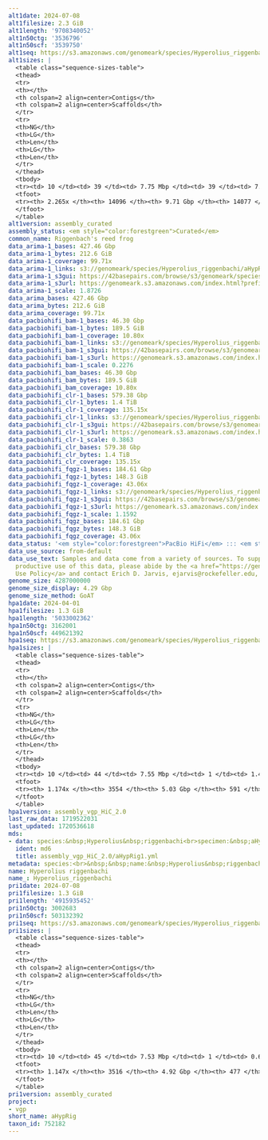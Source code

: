 ```yaml
---
alt1date: 2024-07-08
alt1filesize: 2.3 GiB
alt1length: '9708340052'
alt1n50ctg: '3536796'
alt1n50scf: '3539750'
alt1seq: https://s3.amazonaws.com/genomeark/species/Hyperolius_riggenbachi/aHypRig1/assembly_curated/aHypRig1.alt.cur.20240708.fasta.gz
alt1sizes: |
  <table class="sequence-sizes-table">
  <thead>
  <tr>
  <th></th>
  <th colspan=2 align=center>Contigs</th>
  <th colspan=2 align=center>Scaffolds</th>
  </tr>
  <tr>
  <th>NG</th>
  <th>LG</th>
  <th>Len</th>
  <th>LG</th>
  <th>Len</th>
  </tr>
  </thead>
  <tbody>
  <tr><td> 10 </td><td> 39 </td><td> 7.75 Mbp </td><td> 39 </td><td> 7.94 Mbp </td></tr><tr><td> 20 </td><td> 103 </td><td> 5.95 Mbp </td><td> 103 </td><td> 5.96 Mbp </td></tr><tr><td> 30 </td><td> 185 </td><td> 4.72 Mbp </td><td> 184 </td><td> 4.74 Mbp </td></tr><tr><td> 40 </td><td> 284 </td><td> 4.01 Mbp </td><td> 283 </td><td> 4.01 Mbp </td></tr><tr style="background-color:#cccccc;"><td> 50 </td><td> 398 </td><td> 3.54 Mbp </td><td> 397 </td><td> 3.54 Mbp </td></tr><tr><td> 60 </td><td> 526 </td><td> 3.18 Mbp </td><td> 524 </td><td> 3.19 Mbp </td></tr><tr><td> 70 </td><td> 669 </td><td> 2.82 Mbp </td><td> 667 </td><td> 2.82 Mbp </td></tr><tr><td> 80 </td><td> 829 </td><td> 2.53 Mbp </td><td> 828 </td><td> 2.54 Mbp </td></tr><tr><td> 90 </td><td> 1009 </td><td> 2.23 Mbp </td><td> 1007 </td><td> 2.24 Mbp </td></tr><tr><td> 100 </td><td> 1213 </td><td> 1.99 Mbp </td><td> 1211 </td><td> 1.99 Mbp </td></tr></tbody>
  <tfoot>
  <tr><th> 2.265x </th><th> 14096 </th><th> 9.71 Gbp </th><th> 14077 </th><th> 9.71 Gbp </th></tr>
  </tfoot>
  </table>
alt1version: assembly_curated
assembly_status: <em style="color:forestgreen">Curated</em>
common_name: Riggenbach's reed frog
data_arima-1_bases: 427.46 Gbp
data_arima-1_bytes: 212.6 GiB
data_arima-1_coverage: 99.71x
data_arima-1_links: s3://genomeark/species/Hyperolius_riggenbachi/aHypRig1/genomic_data/arima/<br>
data_arima-1_s3gui: https://42basepairs.com/browse/s3/genomeark/species/Hyperolius_riggenbachi/aHypRig1/genomic_data/arima/
data_arima-1_s3url: https://genomeark.s3.amazonaws.com/index.html?prefix=species/Hyperolius_riggenbachi/aHypRig1/genomic_data/arima/
data_arima-1_scale: 1.8726
data_arima_bases: 427.46 Gbp
data_arima_bytes: 212.6 GiB
data_arima_coverage: 99.71x
data_pacbiohifi_bam-1_bases: 46.30 Gbp
data_pacbiohifi_bam-1_bytes: 189.5 GiB
data_pacbiohifi_bam-1_coverage: 10.80x
data_pacbiohifi_bam-1_links: s3://genomeark/species/Hyperolius_riggenbachi/aHypRig1/genomic_data/pacbio_hifi/<br>
data_pacbiohifi_bam-1_s3gui: https://42basepairs.com/browse/s3/genomeark/species/Hyperolius_riggenbachi/aHypRig1/genomic_data/pacbio_hifi/
data_pacbiohifi_bam-1_s3url: https://genomeark.s3.amazonaws.com/index.html?prefix=species/Hyperolius_riggenbachi/aHypRig1/genomic_data/pacbio_hifi/
data_pacbiohifi_bam-1_scale: 0.2276
data_pacbiohifi_bam_bases: 46.30 Gbp
data_pacbiohifi_bam_bytes: 189.5 GiB
data_pacbiohifi_bam_coverage: 10.80x
data_pacbiohifi_clr-1_bases: 579.38 Gbp
data_pacbiohifi_clr-1_bytes: 1.4 TiB
data_pacbiohifi_clr-1_coverage: 135.15x
data_pacbiohifi_clr-1_links: s3://genomeark/species/Hyperolius_riggenbachi/aHypRig1/genomic_data/pacbio_hifi/<br>
data_pacbiohifi_clr-1_s3gui: https://42basepairs.com/browse/s3/genomeark/species/Hyperolius_riggenbachi/aHypRig1/genomic_data/pacbio_hifi/
data_pacbiohifi_clr-1_s3url: https://genomeark.s3.amazonaws.com/index.html?prefix=species/Hyperolius_riggenbachi/aHypRig1/genomic_data/pacbio_hifi/
data_pacbiohifi_clr-1_scale: 0.3863
data_pacbiohifi_clr_bases: 579.38 Gbp
data_pacbiohifi_clr_bytes: 1.4 TiB
data_pacbiohifi_clr_coverage: 135.15x
data_pacbiohifi_fqgz-1_bases: 184.61 Gbp
data_pacbiohifi_fqgz-1_bytes: 148.3 GiB
data_pacbiohifi_fqgz-1_coverage: 43.06x
data_pacbiohifi_fqgz-1_links: s3://genomeark/species/Hyperolius_riggenbachi/aHypRig1/genomic_data/pacbio_hifi/<br>
data_pacbiohifi_fqgz-1_s3gui: https://42basepairs.com/browse/s3/genomeark/species/Hyperolius_riggenbachi/aHypRig1/genomic_data/pacbio_hifi/
data_pacbiohifi_fqgz-1_s3url: https://genomeark.s3.amazonaws.com/index.html?prefix=species/Hyperolius_riggenbachi/aHypRig1/genomic_data/pacbio_hifi/
data_pacbiohifi_fqgz-1_scale: 1.1592
data_pacbiohifi_fqgz_bases: 184.61 Gbp
data_pacbiohifi_fqgz_bytes: 148.3 GiB
data_pacbiohifi_fqgz_coverage: 43.06x
data_status: '<em style="color:forestgreen">PacBio HiFi</em> ::: <em style="color:forestgreen">Arima</em>'
data_use_source: from-default
data_use_text: Samples and data come from a variety of sources. To support fair and
  productive use of this data, please abide by the <a href="https://genome10k.soe.ucsc.edu/data-use-policies/">Data
  Use Policy</a> and contact Erich D. Jarvis, ejarvis@rockefeller.edu, with any questions.
genome_size: 4287000000
genome_size_display: 4.29 Gbp
genome_size_method: GoAT
hpa1date: 2024-04-01
hpa1filesize: 1.3 GiB
hpa1length: '5033002362'
hpa1n50ctg: 3162001
hpa1n50scf: 449621392
hpa1seq: https://s3.amazonaws.com/genomeark/species/Hyperolius_riggenbachi/aHypRig1/assembly_vgp_HiC_2.0/aHypRig1.HiC.hap1.20240401.fasta.gz
hpa1sizes: |
  <table class="sequence-sizes-table">
  <thead>
  <tr>
  <th></th>
  <th colspan=2 align=center>Contigs</th>
  <th colspan=2 align=center>Scaffolds</th>
  </tr>
  <tr>
  <th>NG</th>
  <th>LG</th>
  <th>Len</th>
  <th>LG</th>
  <th>Len</th>
  </tr>
  </thead>
  <tbody>
  <tr><td> 10 </td><td> 44 </td><td> 7.55 Mbp </td><td> 1 </td><td> 1.47 Gbp </td></tr><tr><td> 20 </td><td> 109 </td><td> 5.83 Mbp </td><td> 1 </td><td> 1.47 Gbp </td></tr><tr><td> 30 </td><td> 194 </td><td> 4.58 Mbp </td><td> 1 </td><td> 1.47 Gbp </td></tr><tr><td> 40 </td><td> 298 </td><td> 3.76 Mbp </td><td> 2 </td><td> 0.56 Gbp </td></tr><tr style="background-color:#cccccc;"><td> 50 </td><td> 423 </td><td style="background-color:#88ff88;"> 3.16 Mbp </td><td> 3 </td><td style="background-color:#88ff88;"> 449.62 Mbp </td></tr><tr><td> 60 </td><td> 572 </td><td> 2.65 Mbp </td><td> 4 </td><td> 378.39 Mbp </td></tr><tr><td> 70 </td><td> 750 </td><td> 2.20 Mbp </td><td> 5 </td><td> 290.32 Mbp </td></tr><tr><td> 80 </td><td> 965 </td><td> 1.80 Mbp </td><td> 7 </td><td> 246.89 Mbp </td></tr><tr><td> 90 </td><td> 1229 </td><td> 1.46 Mbp </td><td> 8 </td><td> 204.17 Mbp </td></tr><tr><td> 100 </td><td> 1574 </td><td> 1.04 Mbp </td><td> 11 </td><td> 157.03 Mbp </td></tr></tbody>
  <tfoot>
  <tr><th> 1.174x </th><th> 3554 </th><th> 5.03 Gbp </th><th> 591 </th><th> 5.03 Gbp </th></tr>
  </tfoot>
  </table>
hpa1version: assembly_vgp_HiC_2.0
last_raw_data: 1719522031
last_updated: 1720536618
mds:
- data: species:&nbsp;Hyperolius&nbsp;riggenbachi<br>specimen:&nbsp;aHypRig1<br>projects:&nbsp;<br>&nbsp;&nbsp;-&nbsp;vgp<br>assembled_by_group:&nbsp;Rockefeller<br>data_location:&nbsp;S3<br>release_to:&nbsp;S3<br>pri:&nbsp;s3://genomeark/species/Hyperolius_riggenbachi/aHypRig1/assembly_vgp_HiC_2.0/aHypRig1.HiC.hap1.20240401.fasta.gz<br>alt:&nbsp;s3://genomeark/species/Hyperolius_riggenbachi/aHypRig1/assembly_vgp_HiC_2.0/aHypRig1.HiC.alt.20240401.fasta.gz<br>pretext:&nbsp;s3://genomeark/species/Hyperolius_riggenbachi/aHypRig1/assembly_vgp_HiC_2.0/evaluation/hap1/pretext/aHypRig1_hap1_s2.pretext<br>kmer_spectra_img:&nbsp;s3://genomeark/species/Hyperolius_riggenbachi/aHypRig1/assembly_vgp_HiC_2.0/evaluation/merqury_postpurge/aHypRig1_png/<br>pacbio_read_dir:&nbsp;s3://genomeark/species/Hyperolius_riggenbachi/aHypRig1/genomic_data/pacbio_hifi/<br>pacbio_read_type:&nbsp;hifi<br>hic_read_dir:&nbsp;s3://genomeark/species/Hyperolius_riggenbachi/aHypRig1/genomic_data/arima/<br>pipeline:&nbsp;<br>&nbsp;&nbsp;-&nbsp;hifiasm&nbsp;(0.19.8+galaxy0)<br>&nbsp;&nbsp;-&nbsp;purge_dups&nbsp;(1.2.6+galaxy0)<br>&nbsp;&nbsp;-&nbsp;yahs&nbsp;(1.2a.2+galaxy1)<br>notes:&nbsp;This&nbsp;was&nbsp;a&nbsp;Hifiasm-HiC&nbsp;assembly&nbsp;of&nbsp;aHypRig1.&nbsp;Merqury&nbsp;and&nbsp;smudgeplot&nbsp;(available&nbsp;in&nbsp;evaluation&nbsp;directories)&nbsp;indicate&nbsp;sample&nbsp;is&nbsp;likely&nbsp;triploid.&nbsp;Results&nbsp;are&nbsp;also&nbsp;in&nbsp;attached&nbsp;PDF.&nbsp;HiC-phasing&nbsp;resulting&nbsp;in&nbsp;two&nbsp;similarly&nbsp;sized&nbsp;assemblies.&nbsp;I&nbsp;then&nbsp;ran&nbsp;purge_dups&nbsp;on&nbsp;hap1&nbsp;to&nbsp;try&nbsp;to&nbsp;get&nbsp;a&nbsp;haploid&nbsp;representation&nbsp;of&nbsp;the&nbsp;genome.&nbsp;The&nbsp;removed&nbsp;regions&nbsp;were&nbsp;added&nbsp;to&nbsp;hap2,&nbsp;which&nbsp;is&nbsp;now&nbsp;listed&nbsp;on&nbsp;this&nbsp;ticket&nbsp;as&nbsp;an&nbsp;'alt'&nbsp;assembly.&nbsp;I&nbsp;then&nbsp;used&nbsp;YaHS&nbsp;to&nbsp;scaffold&nbsp;the&nbsp;purged&nbsp;hap1&nbsp;assembly,&nbsp;which&nbsp;is&nbsp;being&nbsp;submitted&nbsp;as&nbsp;a&nbsp;'primary'&nbsp;assembly.&nbsp;This&nbsp;is&nbsp;a&nbsp;Phase&nbsp;1&nbsp;species&nbsp;(a11).&nbsp;
  ident: md6
  title: assembly_vgp_HiC_2.0/aHypRig1.yml
metadata: species:<br>&nbsp;&nbsp;name:&nbsp;Hyperolius&nbsp;riggenbachi<br>&nbsp;&nbsp;individuals:<br>&nbsp;&nbsp;-&nbsp;short_name:&nbsp;aHypRig1<br>&nbsp;&nbsp;short_name:&nbsp;aHypRig<br>&nbsp;&nbsp;taxon_id:&nbsp;752182<br>&nbsp;&nbsp;common_name:&nbsp;Riggenbach's&nbsp;reed&nbsp;frog<br>&nbsp;&nbsp;genome_size:&nbsp;4287000000<br>&nbsp;&nbsp;genome_size_method:&nbsp;GoAT<br>&nbsp;&nbsp;order:<br>&nbsp;&nbsp;&nbsp;&nbsp;name:&nbsp;Anura<br>&nbsp;&nbsp;family:<br>&nbsp;&nbsp;&nbsp;&nbsp;name:&nbsp;Hyperoliidae<br>&nbsp;&nbsp;project:&nbsp;[&nbsp;vgp&nbsp;]<br>
name: Hyperolius riggenbachi
name_: Hyperolius_riggenbachi
pri1date: 2024-07-08
pri1filesize: 1.3 GiB
pri1length: '4915935452'
pri1n50ctg: 3002683
pri1n50scf: 503132392
pri1seq: https://s3.amazonaws.com/genomeark/species/Hyperolius_riggenbachi/aHypRig1/assembly_curated/aHypRig1.pri.cur.20240708.fasta.gz
pri1sizes: |
  <table class="sequence-sizes-table">
  <thead>
  <tr>
  <th></th>
  <th colspan=2 align=center>Contigs</th>
  <th colspan=2 align=center>Scaffolds</th>
  </tr>
  <tr>
  <th>NG</th>
  <th>LG</th>
  <th>Len</th>
  <th>LG</th>
  <th>Len</th>
  </tr>
  </thead>
  <tbody>
  <tr><td> 10 </td><td> 45 </td><td> 7.53 Mbp </td><td> 1 </td><td> 0.69 Gbp </td></tr><tr><td> 20 </td><td> 111 </td><td> 5.67 Mbp </td><td> 2 </td><td> 0.58 Gbp </td></tr><tr><td> 30 </td><td> 197 </td><td> 4.40 Mbp </td><td> 3 </td><td> 0.52 Gbp </td></tr><tr><td> 40 </td><td> 304 </td><td> 3.64 Mbp </td><td> 3 </td><td> 0.52 Gbp </td></tr><tr style="background-color:#cccccc;"><td> 50 </td><td> 434 </td><td style="background-color:#88ff88;"> 3.00 Mbp </td><td> 4 </td><td style="background-color:#88ff88;"> 0.50 Gbp </td></tr><tr><td> 60 </td><td> 588 </td><td> 2.53 Mbp </td><td> 5 </td><td> 451.03 Mbp </td></tr><tr><td> 70 </td><td> 774 </td><td> 2.10 Mbp </td><td> 6 </td><td> 392.57 Mbp </td></tr><tr><td> 80 </td><td> 1000 </td><td> 1.71 Mbp </td><td> 7 </td><td> 327.69 Mbp </td></tr><tr><td> 90 </td><td> 1279 </td><td> 1.35 Mbp </td><td> 9 </td><td> 299.53 Mbp </td></tr><tr><td> 100 </td><td> 1659 </td><td> 0.93 Mbp </td><td> 10 </td><td> 296.99 Mbp </td></tr></tbody>
  <tfoot>
  <tr><th> 1.147x </th><th> 3516 </th><th> 4.92 Gbp </th><th> 477 </th><th> 4.92 Gbp </th></tr>
  </tfoot>
  </table>
pri1version: assembly_curated
project:
- vgp
short_name: aHypRig
taxon_id: 752182
---
```

